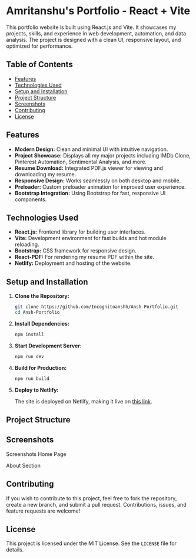 # Amritanshu's Portfolio - React + Vite

This portfolio website is built using React.js and Vite. It showcases my projects, skills, and experience in web development, automation, and data analysis. The project is designed with a clean UI, responsive layout, and optimized for performance.

## Table of Contents

- [Features](#features)
- [Technologies Used](#technologies-used)
- [Setup and Installation](#setup-and-installation)
- [Project Structure](#project-structure)
- [Screenshots](#screenshots)
- [Contributing](#contributing)
- [License](#license)

## Features

- **Modern Design:** Clean and minimal UI with intuitive navigation.
- **Project Showcase:** Displays all my major projects including IMDb Clone, Pinterest Automation, Sentimental Analysis, and more.
- **Resume Download:** Integrated PDF.js viewer for viewing and downloading my resume.
- **Responsive Design:** Works seamlessly on both desktop and mobile.
- **Preloader:** Custom preloader animation for improved user experience.
- **Bootstrap Integration:** Using Bootstrap for fast, responsive UI components.

## Technologies Used

- **React.js:** Frontend library for building user interfaces.
- **Vite:** Development environment for fast builds and hot module reloading.
- **Bootstrap:** CSS framework for responsive design.
- **React-PDF:** For rendering my resume PDF within the site.
- **Netlify:** Deployment and hosting of the website.

## Setup and Installation

1. **Clone the Repository:**

    ```bash
    git clone https://github.com/Incognitoanshh/Ansh-Portfolio.git
    cd Ansh-Portfolio
    ```

2. **Install Dependencies:**

    ```bash
    npm install
    ```

3. **Start Development Server:**

    ```bash
    npm run dev
    ```

4. **Build for Production:**

    ```bash
    npm run build
    ```

5. **Deploy to Netlify:**

    The site is deployed on Netlify, making it live on [this link](https://your-netlify-site-url).

## Project Structure


## Screenshots
Screenshots
Home Page


About Section


## Contributing

If you wish to contribute to this project, feel free to fork the repository, create a new branch, and submit a pull request. Contributions, issues, and feature requests are welcome!

## License

This project is licensed under the MIT License. See the `LICENSE` file for details.
